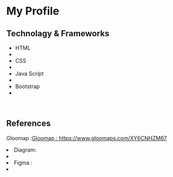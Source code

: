 <h1> My Profile</h1>
<h2> Technolagy & Frameworks</h2>
<ul>
  <li>HTML<li>
  <li>CSS<li>
 <li>Java Script<li>
  <li>Bootstrap<li> 
</ul>
<br>
<h2> References</h2>

  Gloomap :<a href=" https://www.gloomaps.com/XY6CNHZM67">Gloomap : https://www.gloomaps.com/XY6CNHZM67</a>
  <li> Diagram:<a href=" https://app.diagrams.net/ "></a><li>
 <li>Figma :<a href=" https://www.figma.com/file/xnJDF508gZclNe19qt6vG8/Home-Page?node-id=0%3A1&t=vFt30po1XxLfTcKw-1"></a><li> 
</ul>
